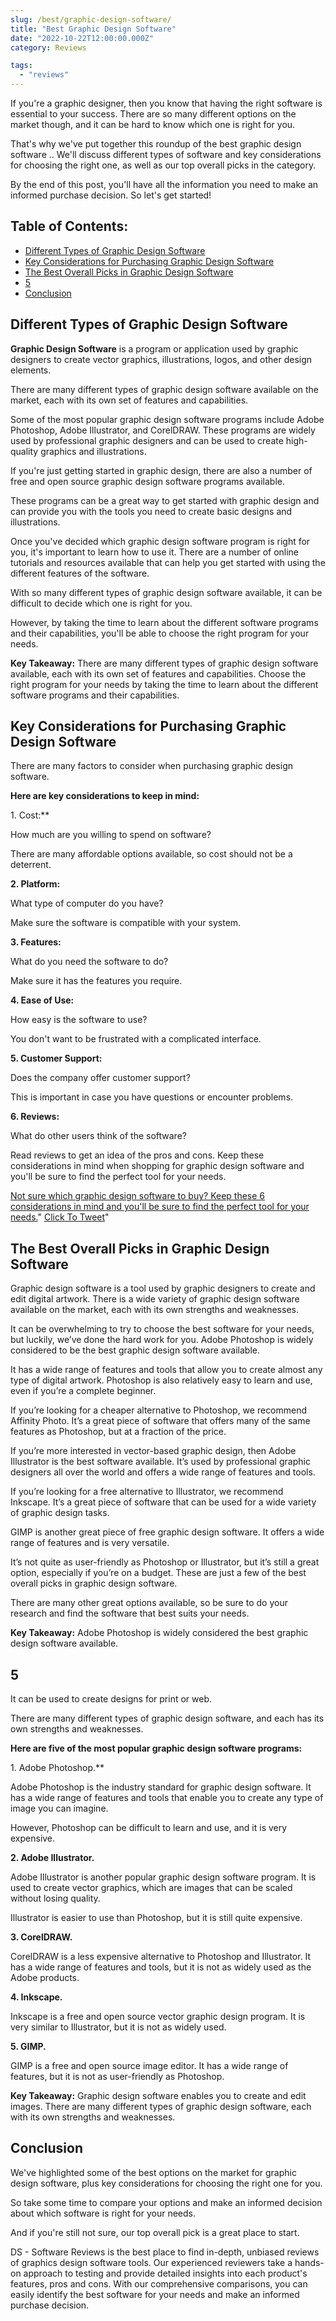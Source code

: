 ```yaml
---
slug: /best/graphic-design-software/
title: "Best Graphic Design Software"
date: "2022-10-22T12:00:00.000Z"
category: Reviews

tags:
  - "reviews"
---
```


If you're a graphic designer, then you know that having the right software is essential to your success. There are so many different options on the market though, and it can be hard to know which one is right for you.

That's why we've put together this roundup of the best graphic design software .. We'll discuss different types of software and key considerations for choosing the right one, as well as our top overall picks in the category.

By the end of this post, you'll have all the information you need to make an informed purchase decision. So let's get started!

## Table of Contents:

- [Different Types of Graphic Design Software](#differenttypesofgraphicdesignsoftware)
- [Key Considerations for Purchasing Graphic Design Software](#keyconsiderationsforpurchasinggraphicdesignsoftware)
- [The Best Overall Picks in Graphic Design Software](#thebestoverallpicksingraphicdesignsoftware)
- [5](#5)
- [Conclusion](#conclusion)

## Different Types of Graphic Design Software

**Graphic Design Software** is a program or application used by graphic designers to create vector graphics, illustrations, logos, and other design elements.

There are many different types of graphic design software available on the market, each with its own set of features and capabilities.

Some of the most popular graphic design software programs include Adobe Photoshop, Adobe Illustrator, and CorelDRAW. These programs are widely used by professional graphic designers and can be used to create high-quality graphics and illustrations.

If you're just getting started in graphic design, there are also a number of free and open source graphic design software programs available.

These programs can be a great way to get started with graphic design and can provide you with the tools you need to create basic designs and illustrations.

Once you've decided which graphic design software program is right for you, it's important to learn how to use it. There are a number of online tutorials and resources available that can help you get started with using the different features of the software.

With so many different types of graphic design software available, it can be difficult to decide which one is right for you.

However, by taking the time to learn about the different software programs and their capabilities, you'll be able to choose the right program for your needs.

**Key Takeaway:** There are many different types of graphic design software available, each with its own set of features and capabilities. Choose the right program for your needs by taking the time to learn about the different software programs and their capabilities.

## Key Considerations for Purchasing Graphic Design Software

There are many factors to consider when purchasing graphic design software.

**Here are key considerations to keep in mind:**

1\. Cost:**

How much are you willing to spend on software?

There are many affordable options available, so cost should not be a deterrent.

**2\. Platform:**

What type of computer do you have?

Make sure the software is compatible with your system.

**3\. Features:**

What do you need the software to do?

Make sure it has the features you require.

**4\. Ease of Use:**

How easy is the software to use?

You don't want to be frustrated with a complicated interface.

**5\. Customer Support:**

Does the company offer customer support?

This is important in case you have questions or encounter problems.

**6\. Reviews:**

What do other users think of the software?

Read reviews to get an idea of the pros and cons. Keep these considerations in mind when shopping for graphic design software and you'll be sure to find the perfect tool for your needs.

[Not sure which graphic design software to buy? Keep these 6 considerations in mind and you'll be sure to find the perfect tool for your needs.](.?text="Not%20sure%20which%20graphic%20design%20software%20to%20buy?%20Keep%20these%206%20considerations%20in%20mind%20and%20you'll%20be%20sure%20to%20find%20the%20perfect%20tool%20for%20your%20needs.&via=&related=&url=)" [Click To Tweet](.?text="Not%20sure%20which%20graphic%20design%20software%20to%20buy?%20Keep%20these%206%20considerations%20in%20mind%20and%20you'll%20be%20sure%20to%20find%20the%20perfect%20tool%20for%20your%20needs.&via=&related=&url=)"

## The Best Overall Picks in Graphic Design Software

Graphic design software is a tool used by graphic designers to create and edit digital artwork. There is a wide variety of graphic design software available on the market, each with its own strengths and weaknesses.

It can be overwhelming to try to choose the best software for your needs, but luckily, we’ve done the hard work for you. Adobe Photoshop is widely considered to be the best graphic design software available.

It has a wide range of features and tools that allow you to create almost any type of digital artwork. Photoshop is also relatively easy to learn and use, even if you’re a complete beginner.

If you’re looking for a cheaper alternative to Photoshop, we recommend Affinity Photo. It’s a great piece of software that offers many of the same features as Photoshop, but at a fraction of the price.

If you’re more interested in vector-based graphic design, then Adobe Illustrator is the best software available. It’s used by professional graphic designers all over the world and offers a wide range of features and tools.

If you’re looking for a free alternative to Illustrator, we recommend Inkscape. It’s a great piece of software that can be used for a wide variety of graphic design tasks.

GIMP is another great piece of free graphic design software. It offers a wide range of features and is very versatile.

It’s not quite as user-friendly as Photoshop or Illustrator, but it’s still a great option, especially if you’re on a budget. These are just a few of the best overall picks in graphic design software.

There are many other great options available, so be sure to do your research and find the software that best suits your needs.

**Key Takeaway:** Adobe Photoshop is widely considered the best graphic design software available.

## 5

It can be used to create designs for print or web.

There are many different types of graphic design software, and each has its own strengths and weaknesses.

**Here are five of the most popular graphic design software programs:**

1\. Adobe Photoshop.**

Adobe Photoshop is the industry standard for graphic design software. It has a wide range of features and tools that enable you to create any type of image you can imagine.

However, Photoshop can be difficult to learn and use, and it is very expensive.

**2\. Adobe Illustrator.**

Adobe Illustrator is another popular graphic design software program. It is used to create vector graphics, which are images that can be scaled without losing quality.

Illustrator is easier to use than Photoshop, but it is still quite expensive.

**3\. CorelDRAW.**

CorelDRAW is a less expensive alternative to Photoshop and Illustrator. It has a wide range of features and tools, but it is not as widely used as the Adobe products.

**4\. Inkscape.**

Inkscape is a free and open source vector graphic design program. It is very similar to Illustrator, but it is not as widely used.

**5\. GIMP.**

GIMP is a free and open source image editor. It has a wide range of features, but it is not as user-friendly as Photoshop.

**Key Takeaway:** Graphic design software enables you to create and edit images. There are many different types of graphic design software, each with its own strengths and weaknesses.

## Conclusion

We've highlighted some of the best options on the market for graphic design software, plus key considerations for choosing the right one for you.

So take some time to compare your options and make an informed decision about which software is right for your needs.

And if you're still not sure, our top overall pick is a great place to start.

DS - Software Reviews is the best place to find in-depth, unbiased reviews of graphics design software tools. Our experienced reviewers take a hands-on approach to testing and provide detailed insights into each product's features, pros and cons. With our comprehensive comparisons, you can easily identify the best software for your needs and make an informed purchase decision.
